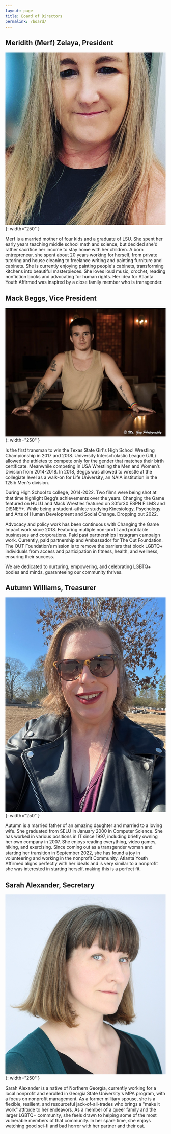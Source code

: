 ```yaml
---
layout: page
title: Board of Directors
permalink: /board/
---
```

Meridith (Merf) Zelaya, President
---

![picture of Merf Zelaya](./images/merf.jpg){: width="250" }

Merf is a married mother of four kids and a graduate of LSU. She spent her early years teaching middle school math and science, but decided she'd rather sacrifice her income to stay home with her children. A born entrepreneur,  she spent about 20 years working for herself, from private tutoring and house cleaning to freelance writing and painting furniture and cabinets. She is currently enjoying painting people's cabinets, transforming kitchens into beautiful masterpieces. She loves loud music, crochet, reading nonfiction books and advocating for human rights. Her idea for Atlanta Youth Affirmed was inspired by a close family member who is transgender.


Mack Beggs, Vice President
---
![picture of Mack Beggs](./images/mack.png){: width="250" }

Is the first transman to win the Texas State Girl's High School Wrestling Championship in 2017 and 2018. University Interscholastic League (UIL) allowed the athletes to compete only for the gender that matches their birth certificate. Meanwhile competing in USA Wrestling the Men and Women’s Division from 2014-2018. In 2018, Beggs was allowed to wrestle at the collegiate level as a walk-on for Life University, an NAIA institution in the 125lb Men's division.

During High School to college, 2014-2022. Two films were being shot at that time highlight Begg’s achievements over the years. Changing the Game featured on HULU and Mack Wrestles featured on 30for30 ESPN FILMS and DISNEY+. While being a student-athlete studying Kinesiology, Psychology and Arts of Human Development and Social Change. Dropping out 2022.

Advocacy and policy work has been continuous with Changing the Game Impact work since 2018. Featuring multiple non-profit and profitable businesses and corporations. Paid past partnerships Instagram campaign work. Currently, paid partnership and Ambassador for The Out Foundation. The OUT Foundation’s mission is to remove the barriers that block LGBTQ+ individuals from access and participation in fitness, health, and wellness, ensuring their success.

We are dedicated to nurturing, empowering, and celebrating LGBTQ+ bodies and minds, guaranteeing our community thrives.

Autumn Williams, Treasurer
---
![picture of Autumn Williams](./images/autumn.png){: width="250" }

Autumn is a married father of an amazing daughter and married to a loving wife. She graduated from SELU in January 2000 in Computer Science. She has worked in various positions in IT since 1997, including briefly owning her own company in 2007. She enjoys reading everything, video games, hiking, and exercising. Since coming out as a transgender woman and starting her transition in September 2022, she has found a joy in volunteering and working in the nonprofit Community. Atlanta Youth Affirmed aligns perfectly with her ideals and is very similar to a nonprofit she was interested in starting herself, making this is a perfect fit.

Sarah Alexander, Secretary
---
![picture of Sarah Alexander](./images/sarah.jpg){: width="250" }

Sarah Alexander is a native of Northern Georgia, currently working for a local nonprofit and enrolled in Georgia State University's MPA program, with a focus on nonprofit management. As a former military spouse, she is a flexible, resilient, and resourceful jack-of-all-trades who brings a "make it work" attitude to her endeavors. As a member of a queer family and the larger LGBTQ+ community, she feels drawn to helping some of the most vulnerable members of that community. In her spare time, she enjoys watching good sci-fi and bad horror with her partner and their cat.
